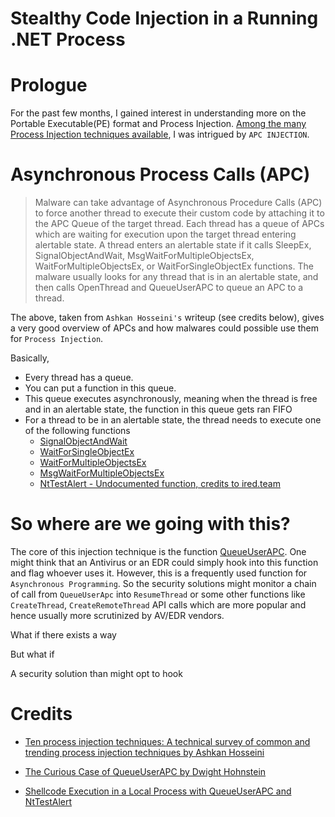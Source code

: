 # Stealthy Code Injection in a Running .NET Process

# Prologue

For the past few months, I gained interest in understanding more on the Portable Executable(PE) format and Process Injection. [Among the many Process Injection techniques available](https://www.elastic.co/blog/ten-process-injection-techniques-technical-survey-common-and-trending-process), I was intrigued by `APC INJECTION`.

# Asynchronous Process Calls (APC)

>Malware can take advantage of Asynchronous Procedure Calls (APC) to force another thread to execute their custom code by attaching it to the APC Queue of the target thread. Each thread has a queue of APCs which are waiting for execution upon the target thread entering alertable state. A thread enters an alertable state if it calls SleepEx, SignalObjectAndWait, MsgWaitForMultipleObjectsEx, WaitForMultipleObjectsEx, or WaitForSingleObjectEx functions. The malware usually looks for any thread that is in an alertable state, and then calls OpenThread and QueueUserAPC to queue an APC to a thread.

The above, taken from `Ashkan Hosseini's` writeup (see credits below), gives a very good overview of APCs and how malwares could possible use them for `Process Injection`.

Basically, 

* Every thread has a queue. 
* You can put a function in this queue. 
* This queue executes asynchronously, meaning when the thread is free and in an alertable state, the function in this queue gets ran FIFO
* For a thread to be in an alertable state, the thread needs to execute one of the following functions
  * [SignalObjectAndWait](https://docs.microsoft.com/en-us/windows/win32/api/synchapi/nf-synchapi-signalobjectandwait)
  * [WaitForSingleObjectEx](https://docs.microsoft.com/en-us/windows/win32/api/synchapi/nf-synchapi-waitforsingleobjectex)
  * [WaitForMultipleObjectsEx](https://docs.microsoft.com/en-us/windows/win32/api/synchapi/nf-synchapi-waitformultipleobjectsex)
  * [MsgWaitForMultipleObjectsEx](https://docs.microsoft.com/en-us/windows/win32/api/winuser/nf-winuser-msgwaitformultipleobjectsex)
  * [NtTestAlert - Undocumented function, credits to ired.team](https://www.ired.team/offensive-security/code-injection-process-injection/shellcode-execution-in-a-local-process-with-queueuserapc-and-nttestalert)

# So where are we going with this?

The core of this injection technique is the function [QueueUserAPC](https://docs.microsoft.com/en-us/windows/win32/api/processthreadsapi/nf-processthreadsapi-queueuserapc). One might think that an Antivirus or an EDR could simply hook into this function and flag whoever uses it. However, this is a frequently used function for `Asynchronous Programming`. So the security solutions might monitor a chain of call from `QueueUserApc` into `ResumeThread` or some other functions like `CreateThread`, `CreateRemoteThread` API calls which are more popular and hence usually more scrutinized by AV/EDR vendors.

What if there exists a way

But what if

A security solution than might opt to hook

# Credits
* [Ten process injection techniques: A technical survey of common and trending process injection techniques by
Ashkan Hosseini](https://www.elastic.co/blog/ten-process-injection-techniques-technical-survey-common-and-trending-process)

* [The Curious Case of QueueUserAPC by Dwight Hohnstein](https://posts.specterops.io/the-curious-case-of-queueuserapc-3f62e966d2cb)

* [Shellcode Execution in a Local Process with QueueUserAPC and NtTestAlert](https://www.ired.team/offensive-security/code-injection-process-injection/shellcode-execution-in-a-local-process-with-queueuserapc-and-nttestalert)

